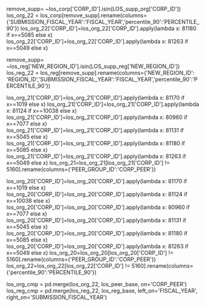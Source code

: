 remove_supp= ~los_corp['CORP_ID'].isin(LOS_supp_org['CORP_ID'])
los_org_22 = los_corp[remove_supp].rename(columns={'SUBMISSION_FISCAL_YEAR':'FISCAL_YEAR','percentile_90':'PERCENTILE_90'})
los_org_22['CORP_ID']=los_org_22['CORP_ID'].apply(lambda x: 81180 if x==5085 else x)
los_org_22['CORP_ID']=los_org_22['CORP_ID'].apply(lambda x: 81263 if x==5049 else x)

remove_supp= ~los_reg['NEW_REGION_ID'].isin(LOS_supp_reg['NEW_REGION_ID'])
los_reg_22 = los_reg[remove_supp].rename(columns={'NEW_REGION_ID': 'REGION_ID','SUBMISSION_FISCAL_YEAR':'FISCAL_YEAR','percentile_90':'PERCENTILE_90'})

los_org_21['CORP_ID']=los_org_21['CORP_ID'].apply(lambda x: 81170 if x==1019 else x)
los_org_21['CORP_ID']=los_org_21['CORP_ID'].apply(lambda x: 81124 if x==10038 else x)
los_org_21['CORP_ID']=los_org_21['CORP_ID'].apply(lambda x: 80960 if x==7077 else x)
los_org_21['CORP_ID']=los_org_21['CORP_ID'].apply(lambda x: 81131 if x==5045 else x)
los_org_21['CORP_ID']=los_org_21['CORP_ID'].apply(lambda x: 81180 if x==5085 else x)
los_org_21['CORP_ID']=los_org_21['CORP_ID'].apply(lambda x: 81263 if x==5049 else x)
los_org_21=los_org_21[los_org_21['CORP_ID'] != 5160].rename(columns={'PEER_GROUP_ID':'CORP_PEER'})

los_org_20['CORP_ID']=los_org_20['CORP_ID'].apply(lambda x: 81170 if x==1019 else x)
los_org_20['CORP_ID']=los_org_20['CORP_ID'].apply(lambda x: 81124 if x==10038 else x)
los_org_20['CORP_ID']=los_org_20['CORP_ID'].apply(lambda x: 80960 if x==7077 else x)
los_org_20['CORP_ID']=los_org_20['CORP_ID'].apply(lambda x: 81131 if x==5045 else x)
los_org_20['CORP_ID']=los_org_20['CORP_ID'].apply(lambda x: 81180 if x==5085 else x)
los_org_20['CORP_ID']=los_org_20['CORP_ID'].apply(lambda x: 81263 if x==5049 else x)
los_org_20=los_org_20[los_org_20['CORP_ID'] != 5160].rename(columns={'PEER_GROUP_ID':'CORP_PEER'})
los_org_22=los_org_22[los_org_22['CORP_ID'] != 5160].rename(columns={'percentile_90':'PERCENTILE_90'})

los_org_cmp = pd.merge(los_org_22, los_peer_base, on='CORP_PEER')
los_reg_cmp = pd.merge(los_reg_22, los_reg_base, left_on='FISCAL_YEAR', right_on='SUBMISSION_FISCAL_YEAR')
